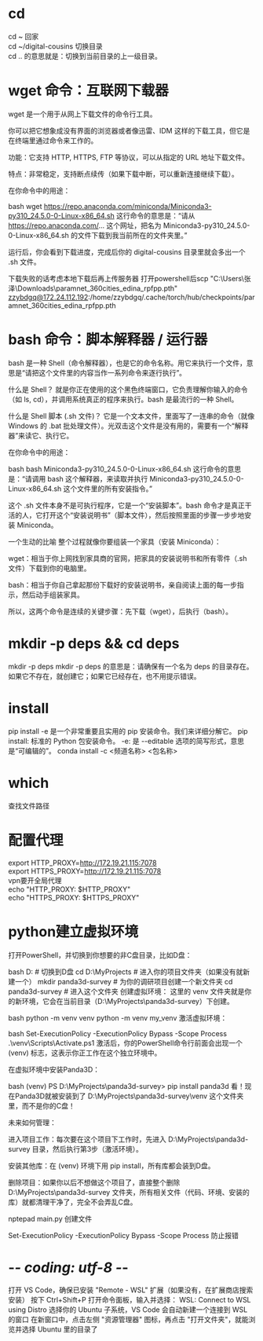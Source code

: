 # cd
cd ~  回家  
cd ~/digital-cousins 切换目录  
cd .. 的意思就是：切换到当前目录的上一级目录。  

# wget 命令：互联网下载器
wget 是一个用于从网上下载文件的命令行工具。

你可以把它想象成没有界面的浏览器或者像迅雷、IDM 这样的下载工具，但它是在终端里通过命令来工作的。

功能：它支持 HTTP, HTTPS, FTP 等协议，可以从指定的 URL 地址下载文件。

特点：非常稳定，支持断点续传（如果下载中断，可以重新连接继续下载）。

在你命令中的用途：

bash
wget https://repo.anaconda.com/miniconda/Miniconda3-py310_24.5.0-0-Linux-x86_64.sh
这行命令的意思是：“请从 https://repo.anaconda.com/... 这个网址，把名为 Miniconda3-py310_24.5.0-0-Linux-x86_64.sh 的文件下载到我当前所在的文件夹里。”

运行后，你会看到下载进度，完成后你的 digital-cousins 目录里就会多出一个 .sh 文件。

下载失败的话考虑本地下载后再上传服务器
打开powershell后scp "C:\Users\张泽\Downloads\paramnet_360cities_edina_rpfpp.pth" zzybdgq@172.24.112.192:/home/zzybdgq/.cache/torch/hub/checkpoints/paramnet_360cities_edina_rpfpp.pth

# bash 命令：脚本解释器 / 运行器
bash 是一种 Shell（命令解释器），也是它的命令名称。用它来执行一个文件，意思是“请把这个文件里的内容当作一系列命令来逐行执行”。

什么是 Shell？ 就是你正在使用的这个黑色终端窗口，它负责理解你输入的命令（如 ls, cd），并调用系统真正的程序来执行。bash 是最流行的一种 Shell。

什么是 Shell 脚本 (.sh 文件)？ 它是一个文本文件，里面写了一连串的命令（就像 Windows 的 .bat 批处理文件）。光双击这个文件是没有用的，需要有一个“解释器”来读它、执行它。

在你命令中的用途：

bash
bash Miniconda3-py310_24.5.0-0-Linux-x86_64.sh
这行命令的意思是：“请调用 bash 这个解释器，来读取并执行 Miniconda3-py310_24.5.0-0-Linux-x86_64.sh 这个文件里的所有安装指令。”

这个 .sh 文件本身不是可执行程序，它是一个“安装脚本”。bash 命令才是真正干活的人，它打开这个“安装说明书”（脚本文件），然后按照里面的步骤一步步地安装 Miniconda。

一个生动的比喻
整个过程就像你要组装一个家具（安装 Miniconda）：

wget：相当于你上网找到家具商的官网，把家具的安装说明书和所有零件（.sh 文件）下载到你的电脑里。

bash：相当于你自己拿起那份下载好的安装说明书，亲自阅读上面的每一步指示，然后动手组装家具。

所以，这两个命令是连续的关键步骤：先下载（wget），后执行（bash）。

# mkdir -p deps && cd deps
mkdir -p deps mkdir -p deps 的意思是：请确保有一个名为 deps 的目录存在。如果它不存在，就创建它；如果它已经存在，也不用提示错误。

# install
pip install -e 是一个非常重要且实用的 pip 安装命令。我们来详细分解它。
pip install: 标准的 Python 包安装命令。
-e: 是 --editable 选项的简写形式，意思是“可编辑的”。
conda install -c <频道名称> <包名称>

# which
查找文件路径

# 配置代理
export HTTP_PROXY=http://172.19.21.115:7078    
export HTTPS_PROXY=http://172.19.21.115:7078  
vpn要开全局代理  
echo "HTTP_PROXY: $HTTP_PROXY"  
echo "HTTPS_PROXY: $HTTPS_PROXY"  

# python建立虚拟环境
打开PowerShell，并切换到你想要的非C盘目录，比如D盘：

bash
D:  # 切换到D盘
cd D:\MyProjects  # 进入你的项目文件夹（如果没有就新建一个）
mkdir panda3d-survey  # 为你的调研项目创建一个新文件夹
cd panda3d-survey     # 进入这个文件夹
创建虚拟环境：
这里的 venv 文件夹就是你的新环境，它会在当前目录（D:\MyProjects\panda3d-survey）下创建。

bash
python -m venv venv
python -m venv my_venv
激活虚拟环境：

bash
Set-ExecutionPolicy -ExecutionPolicy Bypass -Scope Process
.\venv\Scripts\Activate.ps1
激活后，你的PowerShell命令行前面会出现一个 (venv) 标志，这表示你正工作在这个独立环境中。

在虚拟环境中安装Panda3D：

bash
(venv) PS D:\MyProjects\panda3d-survey> pip install panda3d
看！现在Panda3D就被安装到了 D:\MyProjects\panda3d-survey\venv 这个文件夹里，而不是你的C盘！

未来如何管理：

进入项目工作：每次要在这个项目下工作时，先进入 D:\MyProjects\panda3d-survey 目录，然后执行第3步（激活环境）。

安装其他库：在 (venv) 环境下用 pip install，所有库都会装到D盘。

删除项目：如果你以后不想做这个项目了，直接整个删除 D:\MyProjects\panda3d-survey 文件夹，所有相关文件（代码、环境、安装的库）就都清理干净了，完全不会弄乱C盘。

nptepad main.py 创建文件


Set-ExecutionPolicy -ExecutionPolicy Bypass -Scope Process  防止报错


# -*- coding: utf-8 -*-


打开 VS Code，确保已安装 "Remote - WSL" 扩展（如果没有，在扩展商店搜索安装）
按下 Ctrl+Shift+P 打开命令面板，输入并选择：
WSL: Connect to WSL using Distro
选择你的 Ubuntu 子系统，VS Code 会自动新建一个连接到 WSL 的窗口
在新窗口中，点击左侧 "资源管理器" 图标，再点击 "打开文件夹"，就能浏览并选择 Ubuntu 里的目录了

